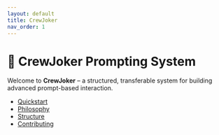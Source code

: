 ```yaml
---
layout: default
title: CrewJoker
nav_order: 1
---
```


# 🧠 CrewJoker Prompting System

Welcome to **CrewJoker** – a structured, transferable system for building advanced prompt-based interaction.

- [Quickstart](instructions.md)
- [Philosophy](philosophy.md)
- [Structure](structure.md)
- [Contributing](CONTRIBUTING.md)

